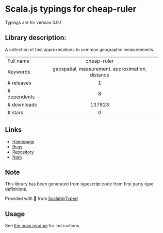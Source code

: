 
# Scala.js typings for cheap-ruler

Typings are for version 3.0.1

## Library description:
A collection of fast approximations to common geographic measurements.

|                    |                 |
| ------------------ | :-------------: |
| Full name          | cheap-ruler |
| Keywords           | geospatial, measurement, approximation, distance |
| # releases         | 1 |
| # dependents       | 8 |
| # downloads        | 137823 |
| # stars            | 0 |

## Links
- [Homepage](https://github.com/mapbox/cheap-ruler#readme)
- [Bugs](https://github.com/mapbox/cheap-ruler/issues)
- [Repository](https://github.com/mapbox/cheap-ruler)
- [Npm](https://www.npmjs.com/package/cheap-ruler)
    


## Note
This library has been generated from typescript code from first party type definitions.

Provided with :purple_heart: from [ScalablyTyped](https://github.com/oyvindberg/ScalablyTyped)

## Usage
See [the main readme](../../readme.md) for instructions.


